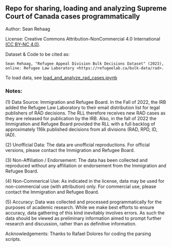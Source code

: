 ## Repo for sharing, loading and analyzing Supreme Court of Canada cases programmatically

Author: Sean Rehaag

License: Creative Commons Attribution-NonCommercial 4.0 International [(CC BY-NC 4.0)](https://creativecommons.org/licenses/by-nc/4.0/). 

Dataset & Code to be cited as: 

    Sean Rehaag, "Refugee Appeal Division Bulk Decisions Dataset" (2023), online: Refugee Law Laboratory <https://refugeelab.ca/bulk-data/rad>.

To load data, see [load_and_analyze_rad_cases.ipynb](https://github.com/Refugee-Law-Lab/rad_bulk_data/blob/master/load_and_analyze_rad_cases.ipynb)

### Notes:

(1) Data Source: Immigration and Refugee Board. In the Fall of 2022, the IRB added the Refugee Law Laboratory to their email distribution list for legal publishers of RAD decisions. The RLL therefore receives new RAD cases as they are released for publication by the IRB. Also, in the fall of 2022 the Immigration and Refugee Board provided the RLL with a full backlog of approximately 116k published decisions from all divisions (RAD, RPD, ID, IAD). 

(2) Unofficial Data: The data are unofficial reproductions. For official versions, please contact the Immigration and Refugee Board. 

(3) Non-Affiliation / Endorsement: The data has been collected and reproduced without any affiliation or endorsement from the Immigration and Refugee Board.

(4) Non-Commerical Use: As indicated in the license, data may be used for non-commercial use (with attribution) only. For commercial use, please contact the Immigration and Refugee Board. 

(5) Accuracy: Data was collected and processed programmatically for the purposes of academic research. While we make best efforts to ensure accuracy, data gathering of this kind inevitably involves errors. As such the data should be viewed as preliminary information aimed to prompt further research and discussion, rather than as definitive information.

Acknowledgements: Thanks to Rafael Dolores for coding the parsing scripts.
